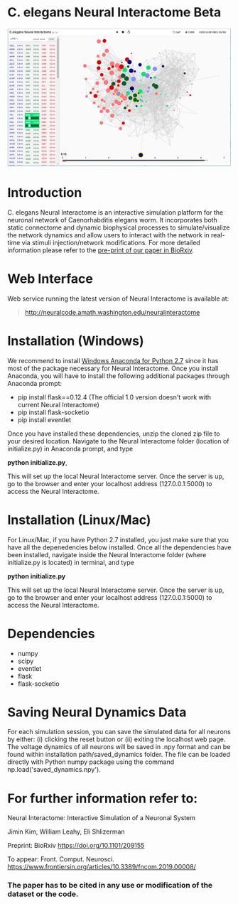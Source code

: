 # C. elegans Neural Interactome Beta

![alt text](images/fig1.png)

# Introduction

C. elegans Neural Interactome is an interactive simulation platform for the neuronal network of Caenorhabditis elegans worm. It incorporates both static connectome and dynamic biophysical processes to simulate/visualize the network dynamics and allow users to interact with the network in real-time via stimuli injection/network modifications. For more detailed information please refer to the [pre-print of our paper in BioRxiv](https://www.biorxiv.org/content/early/2017/11/26/209155).

# Web Interface
Web service running the latest version of Neural Interactome is available at: 

> http://neuralcode.amath.washington.edu/neuralinteractome


# Installation (Windows)

We recommend to install [Windows Anaconda for Python 2.7](https://www.anaconda.com/download/#windows) since it has most of the package necessary for Neural Interactome. Once you install Anaconda, you will have to install the following additional packages through Anaconda prompt:

* pip install flask==0.12.4 (The official 1.0 version doesn't work with current Neural Interactome)
* pip install flask-socketio
* pip install eventlet

Once you have installed these dependencies, unzip the cloned zip file to your desired location. Navigate to the Neural Interactome folder (location of initialize.py) in Anaconda prompt, and type 

**python initialize.py**, 

This will set up the local Neural Interactome server. Once the server is up, go to the browser and enter your localhost address (127.0.0.1:5000) to access the Neural Interactome. 

# Installation (Linux/Mac)

For Linux/Mac, if you have Python 2.7 installed, you just make sure that you have all the depenedencies below installed. Once all the dependencies have been installed, navigate inside the Neural Interactome folder (where initialize.py is located) in terminal, and type 

**python initialize.py**

This will set up the local Neural Interactome server. Once the server is up, go to the browser and enter your localhost address (127.0.0.1:5000) to access the Neural Interactome. 

# Dependencies

* numpy
* scipy
* eventlet
* flask
* flask-socketio

# Saving Neural Dynamics Data

For each simulation session, you can save the simulated data for all neurons by either: (i) clicking the reset button or (ii) exiting the localhost web page. The voltage dynamics of all neurons will be saved in .npy format and can be found within installation path/saved_dynamics folder. The file can be loaded directly with Python numpy package using the command np.load('saved_dynamics.npy'). 

# For further information refer to:
Neural Interactome: Interactive Simulation of a Neuronal System

Jimin Kim, William Leahy, Eli Shlizerman

Preprint: BioRxiv https://doi.org/10.1101/209155

To appear: Front. Comput. Neurosci. https://www.frontiersin.org/articles/10.3389/fncom.2019.00008/

### The paper has to be cited in any use or modification of the dataset or the code.
